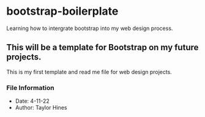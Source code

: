 # bootstrap-boilerplate
Learning how to intergrate bootstrap into my web design process.
## This will be a template for Bootstrap on my future projects. 

This is my first template and read me file for web design projects.  


### File Information
* Date: 4-11-22
* Author: Taylor Hines 





